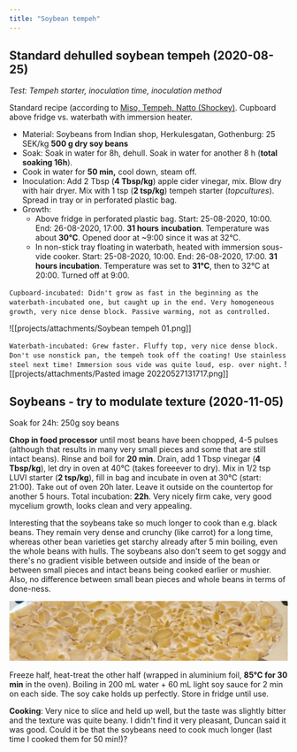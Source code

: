 ```yaml
---
title: "Soybean tempeh"
---
```


## Standard dehulled soybean tempeh (2020-08-25)
*Test: Tempeh starter, inoculation time, inoculation method*

Standard recipe (according to [Miso, Tempeh, Natto (Shockey)](projects/fermentation/Miso,%20Tempeh,%20Natto%20(Shockey).md). Cupboard above fridge vs. waterbath with immersion heater.
- Material: Soybeans from Indian shop, Herkulesgatan, Gothenburg: 25 SEK/kg **500 g dry soy beans**
- Soak: Soak in water for 8h, dehull. Soak in water for another 8 h (**total soaking 16h**). 
- Cook in water for **50 min,** cool down, steam off. 
- Inoculation: Add 2 Tbsp (**4 Tbsp/kg**) apple cider vinegar, mix. Blow dry with hair dryer. Mix with 1 tsp (**2 tsp/kg**) tempeh starter (*topcultures*). Spread in tray or in perforated plastic bag.
- Growth: 
	- Above fridge in perforated plastic bag. Start: 25-08-2020, 10:00. End: 26-08-2020, 17:00. **31 hours** **incubation**. Temperature was about **30°C**. Opened door at ~9:00 since it was at 32°C.
	- In non-stick tray floating in waterbath, heated with immersion sous-vide cooker. Start: 25-08-2020, 10:00. End: 26-08-2020, 17:00. **31 hours incubation**. Temperature was set to **31°C**, then to 32°C at 20:00. Turned off at 9:00.

`Cupboard-incubated: Didn't grow as fast in the beginning as the waterbath-incubated one, but caught up in the end. Very homogeneous growth, very nice dense block. Passive warming, not as controlled. `

![[projects/attachments/Soybean tempeh 01.png]]

`Waterbath-incubated: Grew faster. Fluffy top, very nice dense block. Don't use nonstick pan, the tempeh took off the coating! Use stainless steel next time! Immersion sous vide was quite loud, esp. over night.`
![[projects/attachments/Pasted image 20220527131717.png]]



## Soybeans - try to modulate texture (2020-11-05)

Soak for 24h: 250g soy beans

**Chop in food processor** until most beans have been chopped, 4-5 pulses (although that results in many very small pieces and some that are still intact beans). Rinse and boil for **20 min**. Drain, add 1 Tbsp vinegar (**4 Tbsp/kg**), let dry in oven at 40°C (takes foreeever to dry). Mix in 1/2 tsp LUVI starter (**2 tsp/kg**), fill in bag and incubate in oven at 30°C (start: 21:00). Take out of oven 20h later. Leave it outside on the countertop for another 5 hours. Total incubation: **22h**. Very nicely firm cake, very good mycelium growth, looks clean and very appealing.


Interesting that the soybeans take so much longer to cook than e.g. black beans. They remain very dense and crunchy (like carrot) for a long time, whereas other bean varieties get starchy already after 5 min boiling, even the whole beans with hulls. The soybeans also don't seem to get soggy and there's no gradient visible between outside and inside of the bean or between small pieces and intact beans being cooked earlier or mushier. Also, no difference between small bean pieces and whole beans in terms of done-ness.

![](projects/attachments/Pasted%20image%2020221219211253.png)

Freeze half, heat-treat the other half (wrapped in aluminium foil, **85°C for 30 min** in the oven). Boiling in 200 mL water + 60 mL light soy sauce for 2 min on each side. The soy cake holds up perfectly. Store in fridge until use.


**Cooking**: Very nice to slice and held up well, but the taste was slightly bitter and the texture was quite beany. I didn't find it very pleasant, Duncan said it was good. Could it be that the soybeans need to cook much longer (last time I cooked them for 50 min!)?

